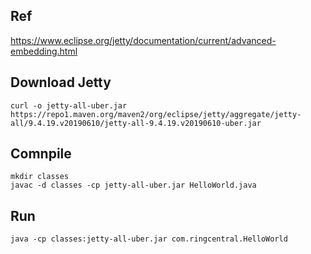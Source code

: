 ## Ref

https://www.eclipse.org/jetty/documentation/current/advanced-embedding.html



## Download Jetty

```
curl -o jetty-all-uber.jar https://repo1.maven.org/maven2/org/eclipse/jetty/aggregate/jetty-all/9.4.19.v20190610/jetty-all-9.4.19.v20190610-uber.jar
```


## Comnpile

```
mkdir classes
javac -d classes -cp jetty-all-uber.jar HelloWorld.java
```


## Run

```
java -cp classes:jetty-all-uber.jar com.ringcentral.HelloWorld
```
